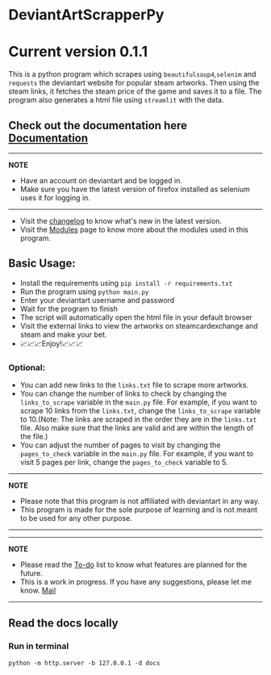 # DeviantArtScrapperPy
# Current version 0.1.1
This is a python program which scrapes using `beautifulsoup4`,`selenim` and `requests` the deviantart website for popular steam artworks.
Then using the steam links, it fetches the steam price of the game and saves it to a file.
The program also generates a html file using `streamlit` with the data.
## Check out the documentation here [Documentation](https://rakshith111.github.io/DeviantArtScrapperPy)
---
**NOTE**
- Have an account on deviantart and be logged in.
- Make sure you have the latest version of firefox installed as selenium uses it for logging in.
---
- Visit the [changelog](https://rakshith111.github.io/DeviantArtScrapperPy/changelog.html) to know what's new in the latest version.
- Visit the [Modules](https://rakshith111.github.io/DeviantArtScrapperPy/Modules.html) page to know more about the modules used in this program.
## Basic Usage:

- Install the requirements using `pip install -r requirements.txt`
- Run the program using `python main.py`
- Enter your deviantart username and password
- Wait for the program to finish
- The script will automatically open the html file in your default browser
- Visit the external links to view the artworks on steamcardexchange and steam and make your bet.
- 📈📈📈Enjoy!📈📈📈

### Optional:

- You can add new links to the `links.txt` file to scrape more artworks.
- You can change the number of links to check by changing the `links_to_scrape` variable in the `main.py` file. For example, if you want to scrape 10 links from the `links.txt`, change the `links_to_scrape` variable to 10.(Note: The links are scraped in the order they are in the `links.txt` file. Also make sure that the links are valid and are within the length of the file.)
- You can adjust the number of pages to visit by changing the `pages_to_check` variable in the `main.py` file. For example, if you want to visit 5 pages per link, change the `pages_to_check` variable to 5.


---
**NOTE**
- Please note that this program is not affiliated with deviantart in any way.
- This program is made for the sole purpose of learning and is not meant to be used for any other purpose.
---

---
**NOTE**
- Please read the [To-do](https://rakshith111.github.io/DeviantArtScrapperPy/To-do.html) list to know what features are planned for the future.
- This is a work in progress. If you have any suggestions, please let me know.
[Mail](mailto:rakshithbabu111@gmail.com)
---


## Read the docs locally
### Run in terminal
<code>python -m http.server -b 127.0.0.1 -d docs </code>
